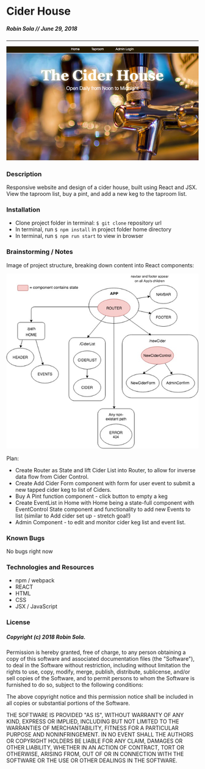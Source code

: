 # Cider House
##### Robin Sola // June 29, 2018
---

![home page](./screen_shot.png)

### Description
 Responsive website and design of a cider house, built using React and JSX. View the taproom list, buy a pint, and add a new keg to the taproom list.

### Installation
* Clone project folder in terminal: `$ git clone` repository url
* In terminal, run `$ npm install` in project folder home directory
* In terminal, run `$ npm run start` to view in browser

### Brainstorming / Notes
Image of project structure, breaking down content into React components:

![project structure](./diagram.jpg)

Plan:
* Create Router as State and lift Cider List into Router, to allow for inverse data flow from Cider Control.
* Create Add Cider Form component with form for user event to submit a new tapped cider keg to list of Ciders.
* Buy A Pint function component - click button to empty a keg
* Create EventList in Home with Home being a state-full component with EventControl State component and functionality to add new Events to list (similar to Add cider set up - stretch goal!)
* Admin Component - to edit and monitor cider keg list and event list.

### Known Bugs
No bugs right now

### Technologies and Resources
* npm / webpack
* REACT
* HTML
* CSS
* JSX / JavaScript

### License
##### Copyright (c) 2018 Robin Sola.
Permission is hereby granted, free of charge, to any person obtaining a copy of this software and associated documentation files (the "Software"), to deal in the Software without restriction, including without limitation the rights to use, copy, modify, merge, publish, distribute, sublicense, and/or sell copies of the Software, and to permit persons to whom the Software is furnished to do so, subject to the following conditions:

The above copyright notice and this permission notice shall be included in all copies or substantial portions of the Software.

THE SOFTWARE IS PROVIDED "AS IS", WITHOUT WARRANTY OF ANY KIND, EXPRESS OR IMPLIED, INCLUDING BUT NOT LIMITED TO THE WARRANTIES OF MERCHANTABILITY, FITNESS FOR A PARTICULAR PURPOSE AND NONINFRINGEMENT. IN NO EVENT SHALL THE AUTHORS OR COPYRIGHT HOLDERS BE LIABLE FOR ANY CLAIM, DAMAGES OR OTHER LIABILITY, WHETHER IN AN ACTION OF CONTRACT, TORT OR OTHERWISE, ARISING FROM, OUT OF OR IN CONNECTION WITH THE SOFTWARE OR THE USE OR OTHER DEALINGS IN THE SOFTWARE.
